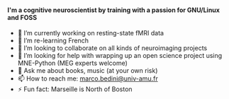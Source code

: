 #### I'm a cognitive neuroscientist by training with a passion for GNU/Linux and FOSS 

- 🔭 I’m currently working on resting-state fMRI data
- 🌱 I’m re-learning French
- 👯 I’m looking to collaborate on all kinds of neuroimaging projects
- 🤔 I’m looking for help with wrapping up an open science project using MNE-Python (MEG experts welcome)
- 💬 Ask me about books, music (at your own risk)
- 📫 How to reach me: marco.bedini@univ-amu.fr
- ⚡ Fun fact: Marseille is North of Boston

<!--
**mbedini/mbedini** is a ✨ _special_ ✨ repository because its `README.md` (this file) appears on your GitHub profile.
